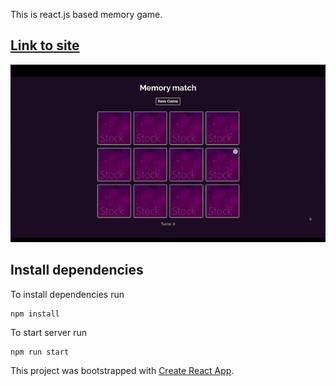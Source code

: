 This is react.js based memory game.

## [Link to site](https://rtharungowda.github.io/magic-memory/)

![play](play.gif)

## Install dependencies
To install dependencies run
```
npm install
```

To start server run
```
npm run start
```

This project was bootstrapped with [Create React App](https://github.com/facebook/create-react-app).
